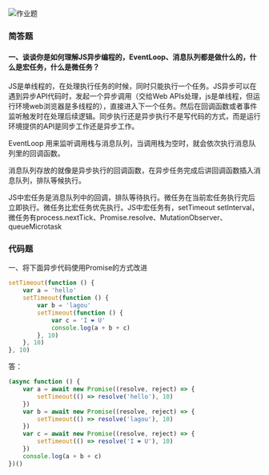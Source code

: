 ![作业题](https://s0.lgstatic.com/i/image/M00/1F/4B/CgqCHl7m3iuAC31fAC18FIagZlY698.png)

### 简答题

#### 一、谈谈你是如何理解JS异步编程的，EventLoop、消息队列都是做什么的，什么是宏任务，什么是微任务？

JS是单线程的，在处理执行任务的时候，同时只能执行一个任务。JS异步可以在遇到异步API代码时，发起一个异步调用（交给Web APIs处理，js是单线程，但运行环境web浏览器是多线程的），直接进入下一个任务。然后在回调函数或者事件监听触发时在处理后续逻辑。同步执行还是异步执行不是写代码的方式，而是运行环境提供的API是同步工作还是异步工作。

EventLoop 用来监听调用栈与消息队列，当调用栈为空时，就会依次执行消息队列里的回调函数。

消息队列存放的就像是异步执行的回调函数，在异步任务完成后讲回调函数插入消息队列，排队等候执行。

JS中宏任务是消息队列中的回调，排队等待执行。微任务在当前宏任务执行完后立即执行。微任务比宏任务优先执行。JS中宏任务有，setTimeout setInterval，微任务有process.nextTick、Promise.resolve、MutationObserver、queueMicrotask

### 代码题

一、将下面异步代码使用Promise的方式改进
``` js
setTimeout(function () {
    var a = 'hello'
    setTimeout(function () {
        var b = 'lagou'
        setTimeout(function () {
            var c = 'I ❤ U'
            console.log(a + b + c)
        }, 10)
    }, 10)
}, 10)
```

答：
``` js
(async function () {
    var a = await new Promise((resolve, reject) => {
        setTimeout(() => resolve('hello'), 10)
    })
    var b = await new Promise((resolve, reject) => {
        setTimeout(() => resolve('lagou'), 10)
    })
    var c = await new Promise((resolve, reject) => {
        setTimeout(() => resolve('I ❤ U'), 10)
    })
    console.log(a + b + c)
})()
```

